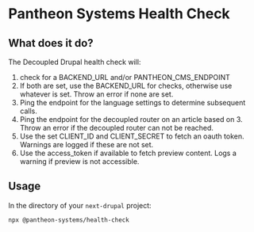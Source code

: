 # Pantheon Systems Health Check

## What does it do?

The Decoupled Drupal health check will:

1. check for a BACKEND_URL and/or PANTHEON_CMS_ENDPOINT
2. If both are set, use the BACKEND_URL for checks, otherwise use whatever is
   set. Throw an error if none are set.
3. Ping the endpoint for the language settings to determine subsequent calls.
4. Ping the endpoint for the decoupled router on an article based on 3. Throw an
   error if the decoupled router can not be reached.
5. Use the set CLIENT_ID and CLIENT_SECRET to fetch an oauth token. Warnings are
   logged if these are not set.
6. Use the access_token if available to fetch preview content. Logs a warning if
   preview is not accessible.

## Usage

In the directory of your `next-drupal` project:

```bash
npx @pantheon-systems/health-check
```
